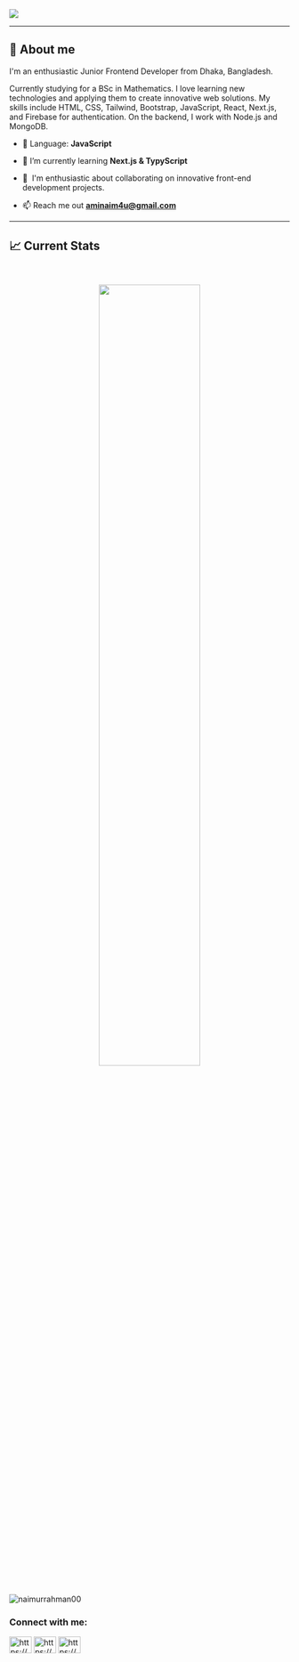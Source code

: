 <a href="https://www.linkedin.com/in/naimurrahman00">
<img src="https://i.ibb.co/ZTCVMgP/Frontend-Developer-1.png" />
</a>
<hr/>

## :eyes: About me

<p>I'm an enthusiastic Junior Frontend Developer from Dhaka, Bangladesh.</p>
<p>Currently studying for a BSc in Mathematics. I love learning new technologies and applying them to create innovative web solutions. My skills include HTML, CSS, Tailwind, Bootstrap, JavaScript, React, Next.js, and Firebase for authentication. On the backend, I work with Node.js and MongoDB.</p>

- 🌟 Language: **JavaScript**

- 🌱 I’m currently learning **Next.js & TypyScript**

- 🤝  I'm enthusiastic about collaborating on innovative front-end development projects.

- 📫 Reach me out **aminaim4u@gmail.com**

<hr/>

## :chart_with_upwards_trend: Current Stats

<br />
<p align="center">
  <img width="60%" src="https://github-readme-streak-stats.herokuapp.com?user=NaimurRahman00&theme=react&hide_border=false&background=0D1117&stroke=0D1117&fire=#3FDA26&sideLabels=00F0FF&currStreakNum=FF1CF7&ring=FF1CF7&currStreakLabel=FF1CF7&sideNums=00F0FF" />
</p>








<p align="left"> <img src="https://komarev.com/ghpvc/?username=naimurrahman00&label=Profile%20views&color=0e75b6&style=flat" alt="naimurrahman00" /> </p>

<h3 align="left">Connect with me:</h3>
<p align="left">
<a href="https://linkedin.com/in/https://www.linkedin.com/in/naimurrahman00/" target="blank"><img align="center" src="https://raw.githubusercontent.com/rahuldkjain/github-profile-readme-generator/master/src/images/icons/Social/linked-in-alt.svg" alt="https://www.linkedin.com/in/naimurrahman00/" height="30" width="40" /></a>
<a href="https://fb.com/https://www.facebook.com/rahmannaimur00/" target="blank"><img align="center" src="https://raw.githubusercontent.com/rahuldkjain/github-profile-readme-generator/master/src/images/icons/Social/facebook.svg" alt="https://www.facebook.com/rahmannaimur00/" height="30" width="40" /></a>
<a href="https://dribbble.com/https://dribbble.com/naimur00" target="blank"><img align="center" src="https://raw.githubusercontent.com/rahuldkjain/github-profile-readme-generator/master/src/images/icons/Social/dribbble.svg" alt="https://dribbble.com/naimur00" height="30" width="40" /></a>
</p>



